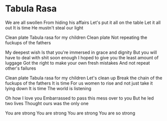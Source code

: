 # Tabula Rasa

We are all swollen
From hiding his affairs
Let's put it all on the table
Let it all out
It is time
He mustn't steal our light

Clean plate
Tabula rasa for my children
Clean plate
Not repeating the fuckups of the fathers

My deepest wish
Is that you're immersed in grace and dignity
But you will have to deal with shit soon enough
I hoped to give you the least amount of luggage
Got the right to make your own fresh mistakes
And not repeat other's failures

Clean plate
Tabula rasa for my children
Let's clean up
Break the chain of the fuckups of the fathers
It is time
For us women to rise and not just take it lying down
It is time
The world is listening

Oh how I love you
Embarrassed to pass this mess over to you
But he led two lives
Thought ours was the only one

You are strong
You are strong
You are strong
You are so strong
